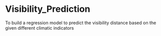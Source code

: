 # Visibility_Prediction
To build a regression model to predict the visibility distance based on the given different climatic indicators 
